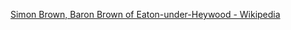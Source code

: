 ﻿[Simon Brown, Baron Brown of Eaton-under-Heywood - Wikipedia](https://en.wikipedia.org/wiki/Simon_Brown,_Baron_Brown_of_Eaton-under-Heywood)